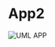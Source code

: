 # App2
![UML APP ](https://cloud.githubusercontent.com/assets/14606398/12712697/812070be-c8ca-11e5-9a51-376702df8581.png)
